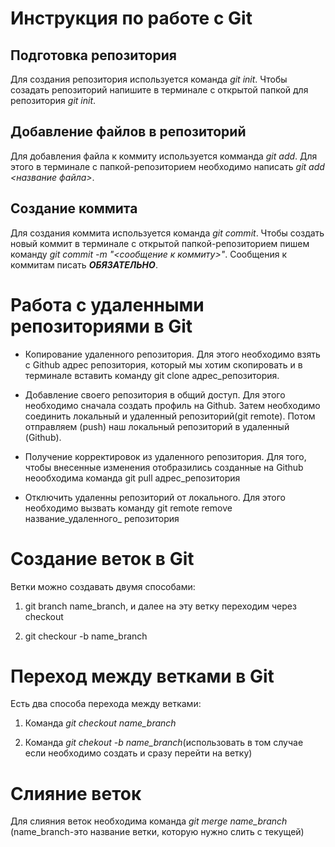  # Инструкция по работе с Git

## Подготовка репозитория
Для создания репозитория используется команда *git init*. Чтобы созадать репозиторий напишите в терминале с открытой папкой для репозитория *git init*.

## Добавление файлов в репозиторий

Для добавления файла к коммиту используется комманда *git add*. Для этого в терминале с папкой-репозиторием необходимо написать *git add <название файла>*.

## Создание коммита
Для создания коммита используется команда *git commit*. Чтобы создать новый коммит в терминале с открытой папкой-репозиторием пишем команду *git commit -m "<сообщение к коммиту>"*. Сообщения к коммитам писать ***ОБЯЗАТЕЛЬНО***.

# Работа с удаленными репозиториями в Git

- Копирование удаленного репозитория. Для этого необходимо взять с Github адрес репозитория, который мы хотим скопировать и в терминале вставить команду git clone адрес_репозитория.

- Добавление своего репозитория в общий доступ. Для этого необходимо сначала создать профиль на Github. Затем необходимо соединить локальный и удаленный репозиторий(git remote). Потом отправляем (push) наш локальный репозиторий в удаленный (Github).

- Получение корректировок из удаленного репозитория. Для того, чтобы внесенные изменения отобразились созданные на Github неообходима команда git pull адрес_репозитория

- Отключить удаленны репозиторий от локального. Для этого необходимо вызвать команду git remote remove название_удаленного_ репозитория

# Создание веток в Git

Ветки можно создавать двумя способами:

1. git branch name_branch, и далее на эту ветку переходим через checkout 

2. git checkour -b name_branch

# Переход между ветками в Git

Есть два способа перехода между ветками:

1. Команда *git checkout name_branch*

2. Команда *git chekout -b name_branch*(использовать в том случае если необходимо создать и сразу перейти на ветку)

# Слияние веток

Для слияния веток необходима команда *git merge name_branch* (name_branch-это название ветки, которую нужно слить с текущей)
